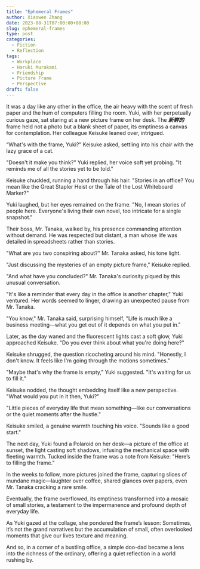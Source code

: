 ```yaml
---
title: "Ephemeral Frames"
author: Xiaowen Zhang
date: 2023-08-31T07:00:00+08:00
slug: ephemeral-frames
type: post
categories:
  - Fiction
  - Reflection
tags:
  - Workplace
  - Haruki Murakami
  - Friendship
  - Picture Frame
  - Perspective
draft: false
---
```


It was a day like any other in the office, the air heavy with the scent of fresh paper and the hum of computers filling the room. Yuki, with her perpetually curious gaze, sat staring at a new picture frame on her desk. The ***新鲜的*** frame held not a photo but a blank sheet of paper, its emptiness a canvas for contemplation. Her colleague Keisuke leaned over, intrigued.

“What's with the frame, Yuki?” Keisuke asked, settling into his chair with the lazy grace of a cat.

"Doesn't it make you think?" Yuki replied, her voice soft yet probing. "It reminds me of all the stories yet to be told."

Keisuke chuckled, running a hand through his hair. "Stories in an office? You mean like the Great Stapler Heist or the Tale of the Lost Whiteboard Marker?"

Yuki laughed, but her eyes remained on the frame. "No, I mean stories of people here. Everyone's living their own novel, too intricate for a single snapshot."

Their boss, Mr. Tanaka, walked by, his presence commanding attention without demand. He was respected but distant, a man whose life was detailed in spreadsheets rather than stories.

"What are you two conspiring about?" Mr. Tanaka asked, his tone light.

"Just discussing the mysteries of an empty picture frame," Keisuke replied.

"And what have you concluded?" Mr. Tanaka's curiosity piqued by this unusual conversation.

"It's like a reminder that every day in the office is another chapter," Yuki ventured. Her words seemed to linger, drawing an unexpected pause from Mr. Tanaka.

"You know," Mr. Tanaka said, surprising himself, "Life is much like a business meeting—what you get out of it depends on what you put in."

Later, as the day waned and the fluorescent lights cast a soft glow, Yuki approached Keisuke. "Do you ever think about what you're doing here?"

Keisuke shrugged, the question ricocheting around his mind. "Honestly, I don't know. It feels like I'm going through the motions sometimes."

"Maybe that's why the frame is empty," Yuki suggested. "It's waiting for us to fill it."

Keisuke nodded, the thought embedding itself like a new perspective. "What would you put in it then, Yuki?"

"Little pieces of everyday life that mean something—like our conversations or the quiet moments after the hustle."

Keisuke smiled, a genuine warmth touching his voice. "Sounds like a good start."

The next day, Yuki found a Polaroid on her desk—a picture of the office at sunset, the light casting soft shadows, infusing the mechanical space with fleeting warmth. Tucked inside the frame was a note from Keisuke: "Here’s to filling the frame."

In the weeks to follow, more pictures joined the frame, capturing slices of mundane magic—laughter over coffee, shared glances over papers, even Mr. Tanaka cracking a rare smile.

Eventually, the frame overflowed, its emptiness transformed into a mosaic of small stories, a testament to the impermanence and profound depth of everyday life.

As Yuki gazed at the collage, she pondered the frame’s lesson: Sometimes, it’s not the grand narratives but the accumulation of small, often overlooked moments that give our lives texture and meaning.

And so, in a corner of a bustling office, a simple doo-dad became a lens into the richness of the ordinary, offering a quiet reflection in a world rushing by.